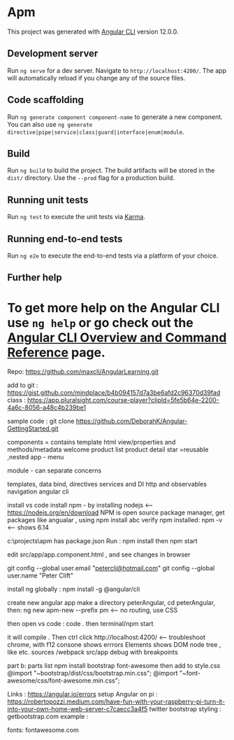 # Apm

This project was generated with [Angular CLI](https://github.com/angular/angular-cli) version 12.0.0.

## Development server

Run `ng serve` for a dev server. Navigate to `http://localhost:4200/`. The app will automatically reload if you change any of the source files.

## Code scaffolding

Run `ng generate component component-name` to generate a new component. You can also use `ng generate directive|pipe|service|class|guard|interface|enum|module`.

## Build

Run `ng build` to build the project. The build artifacts will be stored in the `dist/` directory. Use the `--prod` flag for a production build.

## Running unit tests

Run `ng test` to execute the unit tests via [Karma](https://karma-runner.github.io).

## Running end-to-end tests

Run `ng e2e` to execute the end-to-end tests via a platform of your choice.

## Further help

To get more help on the Angular CLI use `ng help` or go check out the [Angular CLI Overview and Command Reference](https://angular.io/cli) page.
==========================================================================================
Repo:
https://github.com/maxcli/AngularLearning.git


add to git : https://gist.github.com/mindplace/b4b094157d7a3be6afd2c96370d39fad
class : 
https://app.pluralsight.com/course-player?clipId=5fe5b64e-2200-4a6c-8056-a48c4b239be1
 
sample code : git clone https://github.com/DeborahK/Angular-GettingStarted.git

 
components  = contains template html view/properties and methods/metadata
welcome
product list
product detail
star =reusable ,nested
app - menu

module - can separate concerns



templates, data bind, directives
services and DI
http and observables
navigation
angular cli


install vs code
install npm - by installing nodejs  <-- https://nodejs.org/en/download
NPM is open source package manager, get packages  like angualar , using npm install abc
verify npm installed:  npm -v <-- shows 6.14

c:\projects\apm has  package.json
Run : npm install
then npm start 

edit src/app/app.component.html , and see changes in browser 

  git config --global user.email "petercli@hotmail.com"
  git config --global user.name "Peter Clift"


install ng globally :   npm  install -g @angular/cli

create new angular app
make a directory peterAngular, cd peterAngular, then: ng new apm-new --prefix pm <-- no routing, use CSS 

then open vs code :  code .
then terminal/npm start

it will compile . Then ctrl click http://localhost:4200/   <-- troubleshoot chrome, with f12 
consone shows errrors
Elements shows DOM node tree , like <body> etc.
sources /webpack src/app debug with breakpoints


part b: parts list
npm install  bootstrap font-awesome
then add to style.css
@import "~bootstrap/dist/css/bootstrap.min.css";
@import "~font-awesome/css/font-awesome.min.css";

Links : 
https://angular.io/errors
setup Angular on pi :
https://robertopozzi.medium.com/have-fun-with-your-raspberry-pi-turn-it-into-your-own-home-web-server-c7caecc3a4f5
twitter bootstrap styling : getbootstrap.com  example :    <div class='card-header'>
fonts: fontawesome.com

